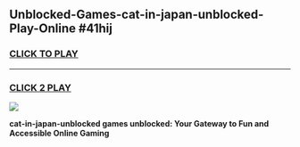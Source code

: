 
## Unblocked-Games-cat-in-japan-unblocked-Play-Online #41hij
<h3>
<a href="https://news.freeplayer.one?title=cat-in-japan-unblocked&ref=3">CLICK TO PLAY</a></h3>
<hr>

<h3>
<a href="https://news.freeplayer.one?title=cat-in-japan-unblocked&ref=3">CLICK 2 PLAY</a>
  
</h3>

<a href="https://news.freeplayer.one?title=cat-in-japan-unblocked&ref=3"><img src="https://clearcache.store/games.png"></a>


**cat-in-japan-unblocked games unblocked: Your Gateway to Fun and Accessible Online Gaming**
